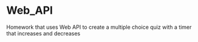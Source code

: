# Web_API
Homework that uses Web API to create a multiple choice quiz with a timer that increases and decreases
